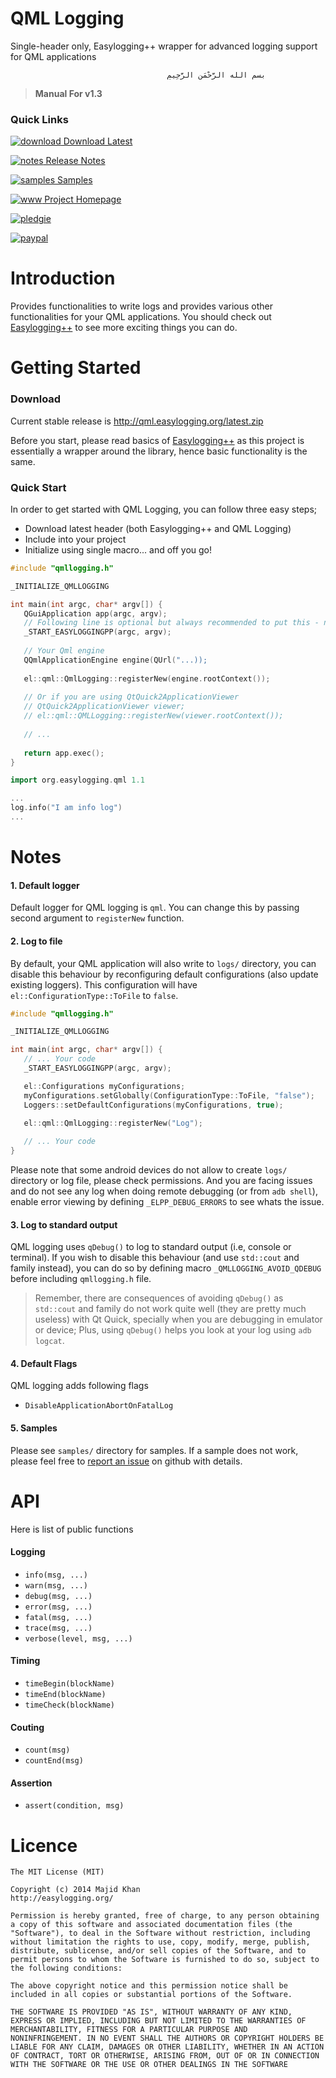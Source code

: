 QML Logging
===========

Single-header only, Easylogging++ wrapper for advanced logging support for QML applications

                                       ‫بسم الله الرَّحْمَنِ الرَّحِيمِ


> **Manual For v1.3**

### Quick Links

  [![download] Download Latest](http://qml.easylogging.org/latest.zip)
  
  [![notes] Release Notes](https://github.com/easylogging/qmllogging/tree/master/doc/RELEASE-NOTES-v1.3)
 
  [![samples] Samples](https://github.com/easylogging/qmllogging/tree/v1.3/samples)
  
  [![www] Project Homepage](http://qml.easylogging.org/)

  [![pledgie]](http://www.pledgie.com/campaigns/22070)

  [![paypal]](https://www.paypal.com/cgi-bin/webscr?cmd=_s-xclick&hosted_button_id=4W7YDRCXWURWG)

# Introduction
Provides functionalities to write logs and provides various other functionalities for your QML applications. You should check out [Easylogging++](https://github.com/easylogging/easyloggingpp/) to see more exciting things you can do.

# Getting Started
### Download
Current stable release is http://qml.easylogging.org/latest.zip

Before you start, please read basics of [Easylogging++](https://github.com/easylogging/easyloggingpp/) as this project is essentially a wrapper around the library, hence basic functionality is the same.

### Quick Start
In order to get started with QML Logging, you can follow three easy steps;
* Download latest header (both Easylogging++ and QML Logging)
* Include into your project
* Initialize using single macro... and off you go!

```c++
#include "qmllogging.h"

_INITIALIZE_QMLLOGGING

int main(int argc, char* argv[]) {
   QGuiApplication app(argc, argv);
   // Following line is optional but always recommended to put this - needed by some functionalities
   _START_EASYLOGGINGPP(argc, argv);
   
   // Your Qml engine
   QQmlApplicationEngine engine(QUrl("...));
   
   el::qml::QmlLogging::registerNew(engine.rootContext());
   
   // Or if you are using QtQuick2ApplicationViewer
   // QtQuick2ApplicationViewer viewer;
   // el::qml::QMLLogging::registerNew(viewer.rootContext());
   
   // ...
   
   return app.exec();
}
```

```c++
import org.easylogging.qml 1.1

...
log.info("I am info log")
...
```

# Notes

#### 1. Default logger
Default logger for QML logging is `qml`. You can change this by passing second argument to `registerNew` function.

#### 2. Log to file
By default, your QML application will also write to `logs/` directory, you can disable this behaviour by reconfiguring default configurations (also update existing loggers). This configuration will have `el::ConfigurationType::ToFile` to `false`.

```c++
#include "qmllogging.h"

_INITIALIZE_QMLLOGGING

int main(int argc, char* argv[]) {
   // ... Your code
   _START_EASYLOGGINGPP(argc, argv);

   el::Configurations myConfigurations;
   myConfigurations.setGlobally(ConfigurationType::ToFile, "false");
   Loggers::setDefaultConfigurations(myConfigurations, true);

   el::qml::QmlLogging::registerNew("Log");
   
   // ... Your code
}
```

Please note that some android devices do not allow to create `logs/` directory or log file, please check permissions. And you are facing issues and do not see any log when doing remote debugging (or from `adb shell`), enable error viewing by defining `_ELPP_DEBUG_ERRORS` to see whats the issue.

#### 3. Log to standard output
QML logging uses `qDebug()` to log to standard output (i.e, console or terminal). If you wish to disable this behaviour (and use `std::cout` and family instead), you can do so by defining macro `_QMLLOGGING_AVOID_QDEBUG` before including `qmllogging.h` file.
 > Remember, there are consequences of avoiding `qDebug()` as `std::cout` and family do not work quite well (they are pretty much useless) with Qt Quick, specially when you are debugging in emulator or device; Plus, using `qDebug()` helps you look at your log using `adb logcat`.

#### 4. Default Flags
QML logging adds following flags 
 * `DisableApplicationAbortOnFatalLog`

#### 5. Samples
Please see `samples/` directory for samples. If a sample does not work, please feel free to [report an issue](https://github.com/easylogging/qmllogging/issues/) on github with details.

# API

Here is list of public functions

#### Logging
 * `info(msg, ...)`
 * `warn(msg, ...)`
 * `debug(msg, ...)`
 * `error(msg, ...)`
 * `fatal(msg, ...)`
 * `trace(msg, ...)`
 * `verbose(level, msg, ...)`

#### Timing
 * `timeBegin(blockName)`
 * `timeEnd(blockName)`
 * `timeCheck(blockName)`

#### Couting
 * `count(msg)`
 * `countEnd(msg)`

#### Assertion
 * `assert(condition, msg)`

# Licence
```
The MIT License (MIT)

Copyright (c) 2014 Majid Khan
http://easylogging.org/

Permission is hereby granted, free of charge, to any person obtaining
a copy of this software and associated documentation files (the
"Software"), to deal in the Software without restriction, including
without limitation the rights to use, copy, modify, merge, publish,
distribute, sublicense, and/or sell copies of the Software, and to
permit persons to whom the Software is furnished to do so, subject to
the following conditions:

The above copyright notice and this permission notice shall be
included in all copies or substantial portions of the Software.

THE SOFTWARE IS PROVIDED "AS IS", WITHOUT WARRANTY OF ANY KIND,
EXPRESS OR IMPLIED, INCLUDING BUT NOT LIMITED TO THE WARRANTIES OF
MERCHANTABILITY, FITNESS FOR A PARTICULAR PURPOSE AND
NONINFRINGEMENT. IN NO EVENT SHALL THE AUTHORS OR COPYRIGHT HOLDERS BE
LIABLE FOR ANY CLAIM, DAMAGES OR OTHER LIABILITY, WHETHER IN AN ACTION
OF CONTRACT, TORT OR OTHERWISE, ARISING FROM, OUT OF OR IN CONNECTION
WITH THE SOFTWARE OR THE USE OR OTHER DEALINGS IN THE SOFTWARE
```

  [banner]: http://easylogging.org/images/banner.png?v=4
  [download]: http://easylogging.org/images/download.png?v=2
  [www]: http://easylogging.org/images/logo-www.png?v=2
  [paypal]: https://www.paypalobjects.com/en_AU/i/btn/btn_donateCC_LG.gif
  [pledgie]: https://pledgie.com/campaigns/22070.png
  [samples]: http://easylogging.org/images/sample.png?v=2
  [notes]: http://easylogging.org/images/notes.png?v=4
